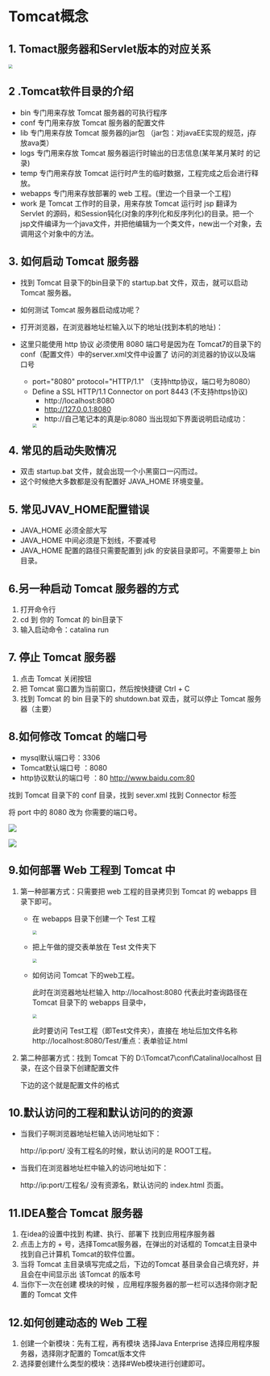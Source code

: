 # Tomcat概念
## 1. Tomact服务器和Servlet版本的对应关系

<img src="https://gitee.com/YunboCheng/imageBad/raw/master/image/20210713124308.png" style="zoom:50%;" />

## 2 .Tomcat软件目录的介绍

- bin	专门用来存放 Tomcat 服务器的可执行程序
- conf   专门用来存放 Tomcat 服务器的配置文件
- lib     专门用来存放 Tomcat 服务器的jar包 （jar包：对javaEE实现的规范，j存放ava类）
- logs   专门用来存放 Tomcat  服务器运行时输出的日志信息(某年某月某时 的记录)
- temp    专门用来存放 Tomcat  运行时产生的临时数据，工程完成之后会进行释放。
- webapps  专门用来存放部署的 web 工程。(里边一个目录一个工程)
- work  是 Tomcat  工作时的目录，用来存放 Tomcat  运行时 jsp 翻译为 Servlet 的源码，和Session钝化(对象的序列化和反序列化)的目录。把一个jsp文件编译为一个java文件，并把他编辑为一个类文件，new出一个对象，去调用这个对象中的方法。

## 3. 如何启动 Tomcat  服务器

- 找到 Tomcat  目录下的bin目录下的 startup.bat 文件，双击，就可以启动 Tomcat  服务器。

- 如何测试 Tomcat  服务器启动成功呢？

- 打开浏览器，在浏览器地址栏输入以下的地址(找到本机的地址)：

- 这里只能使用 http 协议 必须使用 8080 端口号是因为在 Tomcat7的目录下的conf（配置文件）中的server.xml文件中设置了 访问的浏览器的协议以及端口号
  - port="8080" protocol="HTTP/1.1" （支持http协议，端口号为8080） 
  - Define a SSL HTTP/1.1 Connector on port 8443 (不支持https协议)
    - http://localhost:8080
    - http://127.0.0.1:8080 
    - http://自己笔记本的真是ip:8080
    当出现如下界面说明启动成功：
    <img src="https://gitee.com/YunboCheng/imageBad/raw/master/image/20210713130818.png" style="zoom:50%;" />

## 4. 常见的启动失败情况

- 双击 startup.bat 文件，就会出现一个小黑窗口一闪而过。
- 这个时候绝大多数都是没有配置好 JAVA_HOME 环境变量。

## 5. 常见JVAV_HOME配置错误

- JAVA_HOME 必须全部大写
- JAVA_HOME 中间必须是下划线，不要减号
- JAVA_HOME 配置的路径只需要配置到 jdk 的安装目录即可。不需要带上 bin 目录。

## 6.另一种启动 Tomcat 服务器的方式

1. 打开命令行
2. cd 到 你的 Tomcat 的 bin目录下
3. 输入启动命令：catalina run

## 7. 停止 Tomcat 服务器

1. 点击 Tomcat 关闭按钮
2. 把 Tomcat 窗口置为当前窗口，然后按快捷键 Ctrl + C 
3. 找到 Tomcat 的 bin 目录下的 shutdown.bat 双击，就可以停止 Tomcat 服务器（主要）

## 8.如何修改 Tomcat 的端口号

- mysql默认端口号：3306
- Tomcat默认端口号 ：8080
- http协议默认的端口号 ：80   http://www.baidu.com:80

找到 Tomcat 目录下的 conf 目录，找到 sever.xml  找到  Connector 标签 

将 port 中的 8080 改为 你需要的端口号。

![](https://gitee.com/YunboCheng/imageBad/raw/master/image/20210713171421.png) 

![](https://gitee.com/YunboCheng/imageBad/raw/master/image/20210714205057.png)
## 9.如何部署 Web 工程到 Tomcat 中

1. 第一种部署方式：只需要把 web 工程的目录拷贝到 Tomcat 的 webapps 目录下即可。

   - 在 webapps 目录下创建一个 Test 工程

     <img src="https://gitee.com/YunboCheng/imageBad/raw/master/image/20210713173648.png" style="zoom:50%;" />

   - 把上午做的提交表单放在 Test 文件夹下

     <img src="https://gitee.com/YunboCheng/imageBad/raw/master/image/20210713173801.png" style="zoom:50%;" />

   - 如何访问 Tomcat 下的web工程。

     此时在浏览器地址栏输入 http://localhost:8080  代表此时查询路径在 Tomcat 目录下的 webapps 目录中，

     <img src="https://gitee.com/YunboCheng/imageBad/raw/master/image/20210713174211.png" style="zoom:50%;" />

     此时要访问 Test工程（即Test文件夹），直接在 地址后加文件名称  http://localhost:8080/Test/重点：表单验证.html

2. 第二种部署方式：找到 Tomcat 下的 D:\Tomcat7\conf\Catalina\localhost 目录，在这个目录下创建配置文件

   <!--Context 表示一个工程的上下文
          path表示工程的访问路径：/abc
          docBase表示你的工程目录在哪里
   -->

   下边的这个就是配置文件的格式

   <Context path = "abc/" docBase = "E:\book"/>



## 10.默认访问的工程和默认访问的的资源

- 当我们子啊浏览器地址栏输入访问地址如下：

  http://ip:port/       没有工程名的时候，默认访问的是 ROOT工程。

- 当我们在浏览器地址栏中输入的访问地址如下：

  http://ip:port/工程名/   没有资源名，默认访问的 index.html 页面。

## 11.IDEA整合 Tomcat 服务器

1. 在idea的设置中找到 构建、执行、部署下 找到应用程序服务器
2. 点击上方的 + 号，选择Tomcat服务器，在弹出的对话框的 Tomcat主目录中找到自己计算机 Tomcat的软件位置。
3. 当将 Tomcat 主目录填写完成之后，下边的Tomcat 基目录会自己填充好，并且会在中间显示出 该Tomcat 的版本号
4. 当你下一次在创建 模块的时候 ，应用程序服务器的那一栏可以选择你刚才配置的 Tomcat 文件

## 12.如何创建动态的 Web 工程

1. 创建一个新模块：先有工程，再有模块  选择Java Enterprise 选择应用程序服务器，选择刚才配置的 Tomcat版本文件
2. 选择要创建什么类型的模块：选择#Web模块进行创建即可。
